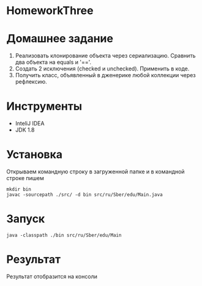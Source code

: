 # HomeworkThree
# Домашнее задание

1. Реализовать клонирование объекта через сериализацию. Сравнить два объекта на equals и '=='.
2. Создать 2 исключения (checked и unchecked). Применить в коде.
3. Получить класс, объявленный в дженерике любой коллекции через рефлексию.

# Инструменты
+ InteliJ IDEA
+ JDK 1.8

# Установка
Открываем командную строку в загруженной папке и в командной строке пишем
```
mkdir bin
javac -sourcepath ./src/ -d bin src/ru/Sber/edu/Main.java
```
# Запуск
```
java -classpath ./bin src/ru/Sber/edu/Main
```
# Результат
Результат отобразится на консоли
